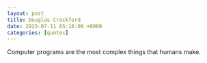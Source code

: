 ```yaml
---
layout: post
title: Douglas Crockford
date: 2025-07-11 05:16:00 +0000
categories: [quotes]
---
```


Computer programs are the most complex things that humans make.  

